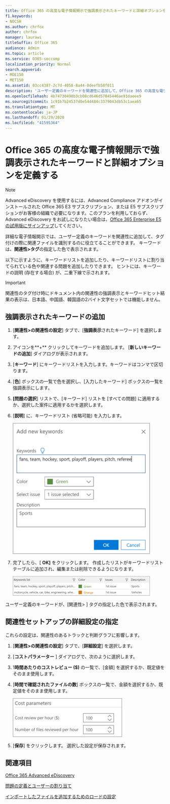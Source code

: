 ```yaml
---
title: Office 365 の高度な電子情報開示で強調表示されたキーワードと詳細オプションを定義する
f1.keywords:
- NOCSH
ms.author: chrfox
author: chrfox
manager: laurawi
titleSuffix: Office 365
audience: Admin
ms.topic: article
ms.service: O365-seccomp
localization_priority: Normal
search.appverid:
- MOE150
- MET150
ms.assetid: 03cc4387-2c7d-4058-8a44-0deefb58f011
description: 'ユーザー定義のキーワードを関連性に追加して、Office 365 の高度な電子情報開示でのタグ付けとコストパラメータを指定する際に関連ファイルを特定する方法について説明します。  '
ms.openlocfilehash: 4b74730498b3cb08cd646d57845446ae91daeee9
ms.sourcegitcommit: 1c91b7b24537d0e54d484c3379043db53c1aea65
ms.translationtype: MT
ms.contentlocale: ja-JP
ms.lasthandoff: 01/29/2020
ms.locfileid: "41595364"
---
```

# <a name="define-highlighted-keywords-and-advanced-options-in-office-365-advanced-ediscovery"></a>Office 365 の高度な電子情報開示で強調表示されたキーワードと詳細オプションを定義する

> [!NOTE]
> Advanced eDiscovery を使用するには、Advanced Compliance アドオンがインストールされた Office 365 E3 サブスクリプション、または E5 サブスクリプションがお客様の組織で必要になります。このプランを利用しておらず、Advanced eDiscovery をお試しになりたい場合は、[Office 365 Enterprise E5 の試用版にサインアップ](https://go.microsoft.com/fwlink/p/?LinkID=698279)してください。 
  
詳細な電子情報開示では、ユーザー定義のキーワードを関連性に追加して、タグ付けの際に関連ファイルを識別するのに役立てることができます。 キーワードは、**関連性\>タグ**の指定した色で表示されます。 
  
以下に示すように、キーワードリストを追加したり、キーワードリストに割り当てられている色や関連する問題を追加したりできます。 ヒントには、キーワードの説明 (存在する場合) が、二重下線で示されます。
  
> [!IMPORTANT]
> 関連性のタグ付け時にドキュメント内の関連性の強調表示とキーワードヒット結果の表示は、日本語、中国語、韓国語の2バイト文字セットでは機能しません。 
  
## <a name="adding-highlighted-keywords"></a>強調表示されたキーワードの追加

1. [**関連性\>の関連性の設定**] タブで、[**強調表示**されたキーワード] を選択します。
    
2. アイコンを**+** クリックしてキーワードを追加します。 [**新しいキーワードの追加**] ダイアログが表示されます。 
    
3. [**キーワード**] にキーワードリストを入力します。キーワードはコンマで区切ります。 
    
4. [**色**] ボックスの一覧で色を選択し、[入力したキーワード] ボックスの一覧を強調表示にします。 
    
5. **[問題の選択**] リストで、[キーワード] リストを [すべての問題] に適用するか、選択した案件に適用するかを選択します。 
    
6. [**説明**] に、キーワードリスト (省略可能) を入力します。
    
    ![新しいキーワードの追加](media/1683a71f-0875-48fc-b4ef-01f3b0e8e8e9.png)
  
7. 完了したら、[ **OK]** をクリックします。 作成したリストがキーワードリストテーブルに追加され、編集または削除できるようになります。 
    
    ![関連性の設定のキーワードの一覧](media/a05d5ec0-8bde-470d-97e2-456b169281d6.png)
  
ユーザー定義のキーワードが、[関連性\> ] タグの指定した色で表示されます。 
  
## <a name="specifying-relevance-setup-advanced-settings"></a>関連性セットアップの詳細設定の指定

これらの設定は、関連性のあるトラックと判断グラフに影響します。
  
1. [**関連性\>の関連性の設定**] タブで、[**詳細設定**] を選択します。
    
2. [**コストパラメーター** ] ダイアログで、次のように選択します。 
    
1. 1**時間あたりのコストレビュー ($)** の一覧で、[金額] を選択するか、既定値をそのまま使用します。 
    
2. [**時間で確認されたファイルの数**] ボックスの一覧で、金額を選択するか、既定値をそのまま使用します。 
    
    ![関連性の設定のコストのパラメーター](media/bab7b5b7-6297-4e7c-b0a6-ba5aa8b21787.png)
  
3. [**保存**] をクリックします。 選択した設定が保存されます。
    
## <a name="see-also"></a>関連項目

[Office 365 Advanced eDiscovery](office-365-advanced-ediscovery.md)
  
[問題の定義とユーザーの割り当て](define-issues-and-assign-users.md)
  
[インポートしたファイルを追加するためのロードの設定](set-up-loads-to-add-imported-files.md)

